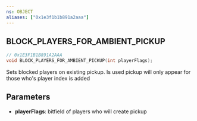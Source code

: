 ```yaml
---
ns: OBJECT
aliases: ["0x1e3f1b1b891a2aaa"]
---
```

## BLOCK_PLAYERS_FOR_AMBIENT_PICKUP

```c
// 0x1E3F1B1B891A2AAA
void BLOCK_PLAYERS_FOR_AMBIENT_PICKUP(int playerFlags);
```

Sets blocked players on existing pickup. Is used pickup will only appear for those who's player index is added


## Parameters
* **playerFlags**: bitfield of players who will create pickup

